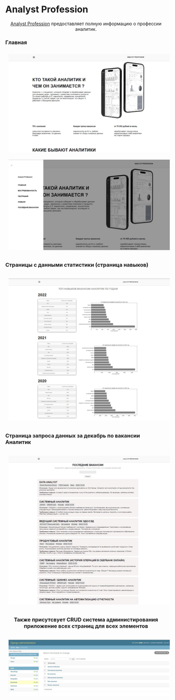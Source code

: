 <h1>Analyst Profession</h1>
<p style="font-size: 14px; text-align: center"><a href="https://dmitryovechkin.pythonanywhere.com/">Analyst Profession</a>
предоставляет полную информацию о профессии аналитик.
</p>
<h3>Главная</h3>
<img style="margin: 10px 10px;" src="pics/pic1.jpg">
<img style="margin: 10px 10px;" src="pics/pic2.jpg">

<h3>Страницы с данными статистики (страница навыков)<h3>
<img style="margin: 10px 10px;" src="pics/pic5.jpg">

<h3>Страница запроса данных за декабрь по вакансии Аналитик<h3>
<img style="margin: 10px 10px;" src="pics/pic6.jpg">

<h3 style='text-align: center;'>Также присутсвует CRUD система администирования приложение всех страниц для всех элементов<h3>
<img style="margin: 10px 10px;" src="pics/pic8.jpg">